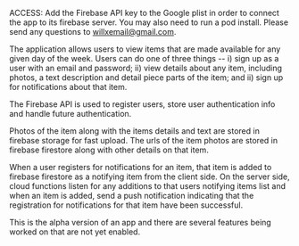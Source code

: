 ACCESS: Add the Firebase API key to the Google plist in order to connect the app to its firebase server. You may also need to run a pod install. Please send any questions to willxemail@gmail.com.

The application allows users to view items that are made available for any given day of the week. Users can do one of three things -- i) sign up as a user with an email and password; ii) view details about any item, including photos, a text description and detail piece parts of the item; and ii) sign up for notifications about that item. 

The Firebase API is used to register users, store user authentication info and handle future authentication. 

Photos of the item along with the items details and text are stored in firebase storage for fast upload. The urls of the item photos are stored in firebase firestore along with other details on that item.

When a user registers for notifications for an item, that item is added to firebase firestore as a notifying item from the client side. On the server side, cloud functions listen for any additions to that users notifying items list and when an item is added, send a push notification indicating that the registration for notifications for that item have been successful.

This is the alpha version of an app and there are several features being worked on that are not yet enabled.


